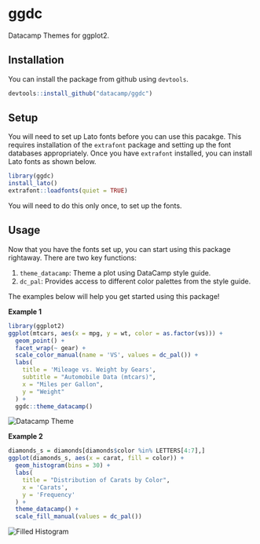 # ggdc

Datacamp Themes for ggplot2.

## Installation

You can install the package from github using `devtools`.

```r
devtools::install_github("datacamp/ggdc")
```

## Setup

You will need to set up Lato fonts before you can use this pacakge. This requires installation of the `extrafont` package and setting up the font databases appropriately. Once you have `extrafont` installed, you can install Lato fonts as shown below.

```r
library(ggdc)
install_lato()
extrafont::loadfonts(quiet = TRUE)
```

You will need to do this only once, to set up the fonts.

## Usage

Now that you have the fonts set up, you can start using this package rightaway. There are two key functions: 

1. `theme_datacamp`: Theme a plot using DataCamp style guide.
2. `dc_pal`: Provides access to different color palettes from the style guide.

The examples below will help you get started using this package!

__Example 1__

```r
library(ggplot2)
ggplot(mtcars, aes(x = mpg, y = wt, color = as.factor(vs))) +
  geom_point() +
  facet_wrap(~ gear) +
  scale_color_manual(name = 'VS', values = dc_pal()) +
  labs(
    title = 'Mileage vs. Weight by Gears',
    subtitle = "Automobile Data (mtcars)",
    x = "Miles per Gallon",
    y = "Weight"
  ) +
  ggdc::theme_datacamp()
```

![Datacamp Theme](https://imgur.com/Fb4Lrv5.png)

__Example 2__

```r
diamonds_s = diamonds[diamonds$color %in% LETTERS[4:7],]
ggplot(diamonds_s, aes(x = carat, fill = color)) +
  geom_histogram(bins = 30) +
  labs(
    title = "Distribution of Carats by Color",
    x = 'Carats',
    y = 'Frequency'
  ) +
  theme_datacamp() +
  scale_fill_manual(values = dc_pal())
```

![Filled Histogram](https://imgur.com/peDSPRK.png)

